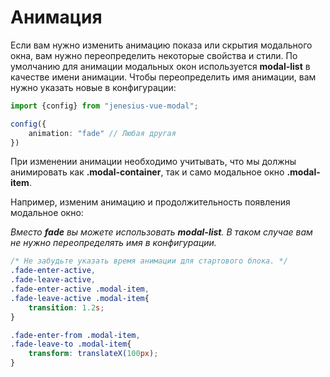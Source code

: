 # Анимация
Если вам нужно изменить анимацию показа или скрытия модального окна, вам нужно переопределить некоторые свойства и стили.
По умолчанию для анимации модальных окон используется **modal-list** в качестве имени анимации. Чтобы переопределить имя
анимации, вам нужно указать новые в конфигурации:

```ts
import {config} from "jenesius-vue-modal";

config({
    animation: "fade" // Любая другая
})
```
При изменении анимации необходимо учитывать, что мы должны анимировать как **.modal-container**, так и само модальное
окно **.modal-item**.

Например, изменим анимацию и продолжительность появления модальное окно:

*Вместо **fade** вы можете использовать **modal-list**. В таком случае вам не нужно переопределять имя в конфигурации.*

```css
/* Не забудьте указать время анимации для стартового блока. */
.fade-enter-active, 
.fade-leave-active,
.fade-enter-active .modal-item,
.fade-leave-active .modal-item{
    transition: 1.2s;
}

.fade-enter-from .modal-item,
.fade-leave-to .modal-item{
    transform: translateX(100px);
}
```


